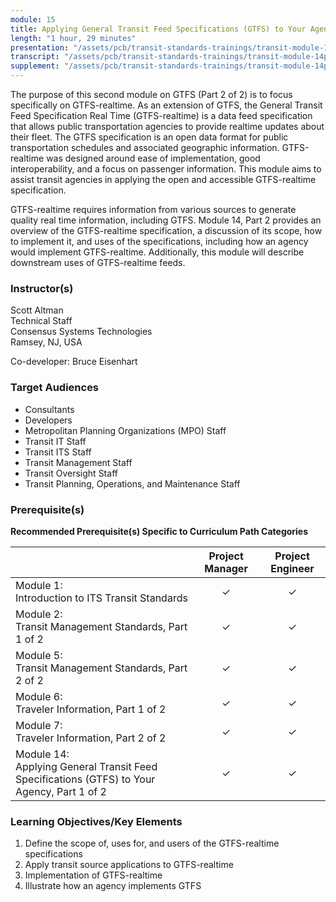 ```yaml
---
module: 15
title: Applying General Transit Feed Specifications (GTFS) to Your Agency - Part 2 of 2
length: "1 hour, 29 minutes"
presentation: "/assets/pcb/transit-standards-trainings/transit-module-14pt2/mt14pt2ppt.pdf"
transcript: "/assets/pcb/transit-standards-trainings/transit-module-14pt2/mt14pt2trans.pdf"
supplement: "/assets/pcb/transit-standards-trainings/transit-module-14pt2/mt14pt2sup.pdf"
---
```

The purpose of this second module on GTFS (Part 2 of 2) is to focus specifically on GTFS-realtime. As an extension of GTFS, the General Transit Feed Specification Real Time (GTFS-realtime) is a data feed specification that allows public transportation agencies to provide realtime updates about their fleet. The GTFS specification is an open data format for public transportation schedules and associated geographic information. GTFS-realtime was designed around ease of implementation, good interoperability, and a focus on passenger information. This module aims to assist transit agencies in applying the open and accessible GTFS-realtime specification.

GTFS-realtime requires information from various sources to generate quality real time information, including GTFS. Module 14, Part 2 provides an overview of the GTFS-realtime specification, a discussion of its scope, how to implement it, and uses of the specifications, including how an agency would implement GTFS-realtime. Additionally, this module will describe downstream uses of GTFS-realtime feeds.

### Instructor(s)
Scott Altman  
Technical Staff  
Consensus Systems Technologies  
Ramsey, NJ, USA

Co-developer: Bruce Eisenhart

### Target Audiences
* Consultants
* Developers
* Metropolitan Planning Organizations (MPO) Staff
* Transit IT Staff
* Transit ITS Staff
* Transit Management Staff
* Transit Oversight Staff
* Transit Planning, Operations, and Maintenance Staff

### Prerequisite(s)
**Recommended Prerequisite(s) Specific to Curriculum Path Categories**

| | Project Manager | Project Engineer |
|---|:---:|:---:|
| Module 1:<br>Introduction to ITS Transit Standards | ✓ | ✓ |
| Module 2:<br>Transit Management Standards, Part 1 of 2 | ✓ | ✓ |
| Module 5:<br>Transit Management Standards, Part 2 of 2 | ✓ | ✓ |
| Module 6:<br>Traveler Information, Part 1 of 2 | ✓ | ✓ |
| Module 7:<br>Traveler Information, Part 2 of 2 | ✓ | ✓ |
| Module 14:<br>Applying General Transit Feed Specifications (GTFS) to Your Agency, Part 1 of 2 | ✓ | ✓ |

### Learning Objectives/Key Elements
1. Define the scope of, uses for, and users of the GTFS-realtime specifications
2. Apply transit source applications to GTFS-realtime
3. Implementation of GTFS-realtime
4. Illustrate how an agency implements GTFS
